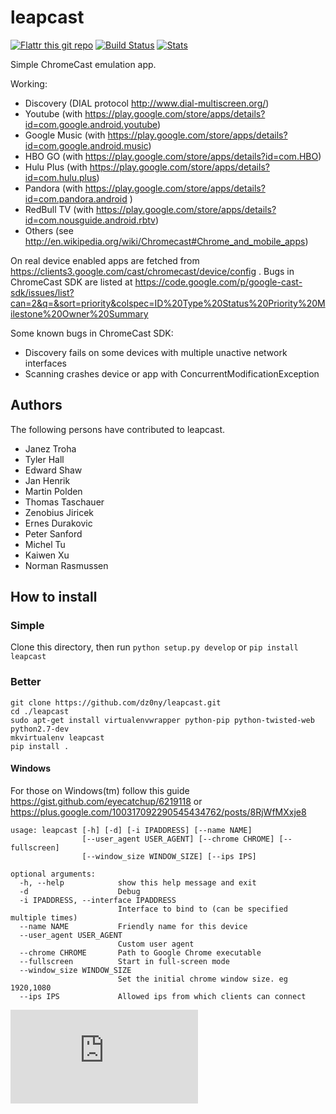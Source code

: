 # leapcast
[![Flattr this git repo](http://api.flattr.com/button/flattr-badge-large.png)](https://flattr.com/submit/auto?user_id=dz0ny&url=https://github.com/dz0ny/leapcast&title=Leapcast&language=&tags=github&category=software)
[![Build Status](https://travis-ci.org/dz0ny/leapcast.png?branch=master)](https://travis-ci.org/dz0ny/leapcast)
[![Stats](https://ga-beacon.appspot.com/UA-46813385-1/dz0ny/leapcast)](https://github.com/dz0ny/leapcast)

Simple ChromeCast emulation app.

Working:

 - Discovery (DIAL protocol http://www.dial-multiscreen.org/)
 - Youtube (with https://play.google.com/store/apps/details?id=com.google.android.youtube)
 - Google Music (with https://play.google.com/store/apps/details?id=com.google.android.music)
 - HBO GO (with https://play.google.com/store/apps/details?id=com.HBO)
 - Hulu Plus (with https://play.google.com/store/apps/details?id=com.hulu.plus)
 - Pandora (with https://play.google.com/store/apps/details?id=com.pandora.android )
 - RedBull TV (with https://play.google.com/store/apps/details?id=com.nousguide.android.rbtv)
 - Others (see http://en.wikipedia.org/wiki/Chromecast#Chrome_and_mobile_apps)
 
On real device enabled apps are fetched from https://clients3.google.com/cast/chromecast/device/config .
Bugs in ChromeCast SDK are listed at https://code.google.com/p/google-cast-sdk/issues/list?can=2&q=&sort=priority&colspec=ID%20Type%20Status%20Priority%20Milestone%20Owner%20Summary 

Some known bugs in ChromeCast SDK:
 
 - Discovery fails on some devices with multiple unactive network interfaces 
 - Scanning crashes device or app with ConcurrentModificationException 

## Authors

The following persons have contributed to leapcast.

 - Janez Troha
 - Tyler Hall
 - Edward Shaw
 - Jan Henrik
 - Martin Polden
 - Thomas Taschauer
 - Zenobius Jiricek
 - Ernes Durakovic
 - Peter Sanford
 - Michel Tu
 - Kaiwen Xu
 - Norman Rasmussen

## How to install

### Simple

Clone this directory, then run ```python setup.py develop``` or ```pip install leapcast```

### Better

```
git clone https://github.com/dz0ny/leapcast.git
cd ./leapcast
sudo apt-get install virtualenvwrapper python-pip python-twisted-web python2.7-dev
mkvirtualenv leapcast
pip install .
```

#### Windows

For those on Windows(tm) follow this guide https://gist.github.com/eyecatchup/6219118 or https://plus.google.com/100317092290545434762/posts/8RjWfMXxje8

```
usage: leapcast [-h] [-d] [-i IPADDRESS] [--name NAME]
                [--user_agent USER_AGENT] [--chrome CHROME] [--fullscreen]
                [--window_size WINDOW_SIZE] [--ips IPS]

optional arguments:
  -h, --help            show this help message and exit
  -d                    Debug
  -i IPADDRESS, --interface IPADDRESS
                        Interface to bind to (can be specified multiple times)
  --name NAME           Friendly name for this device
  --user_agent USER_AGENT
                        Custom user agent
  --chrome CHROME       Path to Google Chrome executable
  --fullscreen          Start in full-screen mode
  --window_size WINDOW_SIZE
                        Set the initial chrome window size. eg 1920,1080
  --ips IPS             Allowed ips from which clients can connect

```


[![Bitdeli Badge](https://piwik-ubuntusi.rhcloud.com/piwik.php?idsite=2&amp;rec=1)](https://bitdeli.com/free "Bitdeli Badge")

